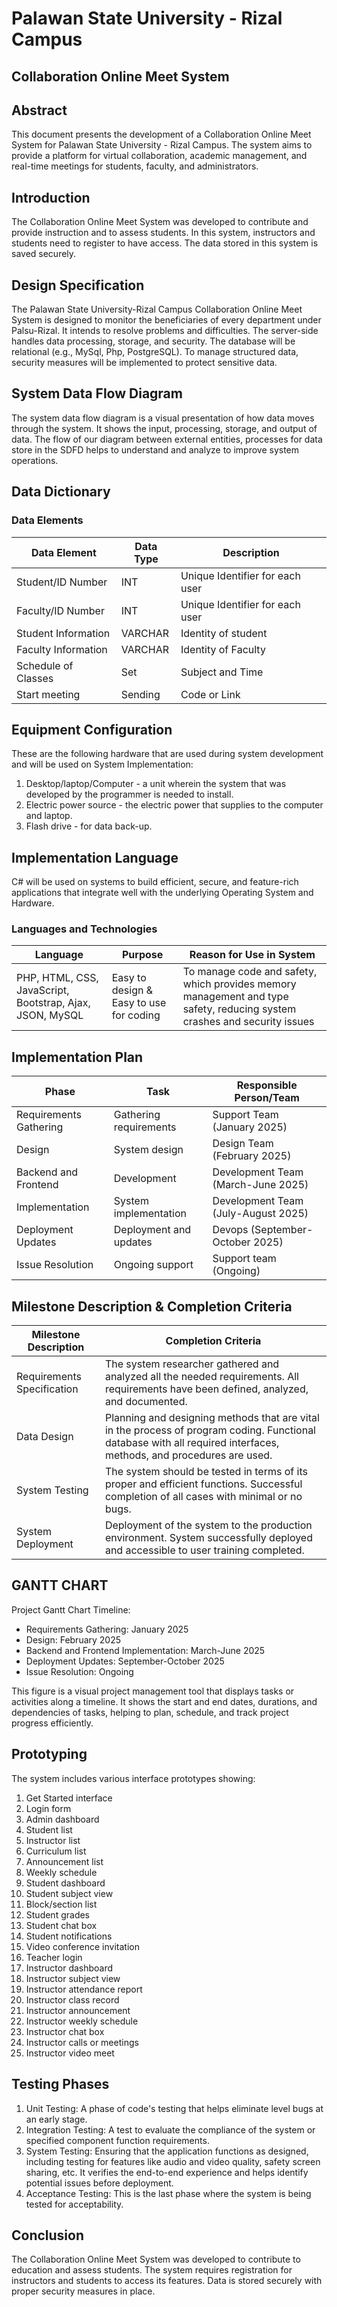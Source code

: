 # Palawan State University - Rizal Campus
## Collaboration Online Meet System

## Abstract

This document presents the development of a Collaboration Online Meet System for Palawan State University - Rizal Campus. The system aims to provide a platform for virtual collaboration, academic management, and real-time meetings for students, faculty, and administrators.

## Introduction

The Collaboration Online Meet System was developed to contribute and provide instruction and to assess students. In this system, instructors and students need to register to have access. The data stored in this system is saved securely.

## Design Specification

The Palawan State University-Rizal Campus Collaboration Online Meet System is designed to monitor the beneficiaries of every department under Palsu-Rizal. It intends to resolve problems and difficulties. The server-side handles data processing, storage, and security. The database will be relational (e.g., MySql, Php, PostgreSQL). To manage structured data, security measures will be implemented to protect sensitive data.

## System Data Flow Diagram

The system data flow diagram is a visual presentation of how data moves through the system. It shows the input, processing, storage, and output of data. The flow of our diagram between external entities, processes for data store in the SDFD helps to understand and analyze to improve system operations.

## Data Dictionary

### Data Elements

| Data Element | Data Type | Description |
|--------------|-----------|-------------|
| Student/ID Number | INT | Unique Identifier for each user |
| Faculty/ID Number | INT | Unique Identifier for each user |
| Student Information | VARCHAR | Identity of student |
| Faculty Information | VARCHAR | Identity of Faculty |
| Schedule of Classes | Set | Subject and Time |
| Start meeting | Sending | Code or Link |

## Equipment Configuration

These are the following hardware that are used during system development and will be used on System Implementation:

1. Desktop/laptop/Computer - a unit wherein the system that was developed by the programmer is needed to install.
2. Electric power source - the electric power that supplies to the computer and laptop.
3. Flash drive - for data back-up.

## Implementation Language

C# will be used on systems to build efficient, secure, and feature-rich applications that integrate well with the underlying Operating System and Hardware.

### Languages and Technologies

| Language | Purpose | Reason for Use in System |
|----------|---------|--------------------------|
| PHP, HTML, CSS, JavaScript, Bootstrap, Ajax, JSON, MySQL | Easy to design & Easy to use for coding | To manage code and safety, which provides memory management and type safety, reducing system crashes and security issues |

## Implementation Plan

| Phase | Task | Responsible Person/Team |
|-------|------|------------------------|
| Requirements Gathering | Gathering requirements | Support Team (January 2025) |
| Design | System design | Design Team (February 2025) |
| Backend and Frontend | Development | Development Team (March-June 2025) |
| Implementation | System implementation | Development Team (July-August 2025) |
| Deployment Updates | Deployment and updates | Devops (September-October 2025) |
| Issue Resolution | Ongoing support | Support team (Ongoing) |

## Milestone Description & Completion Criteria

| Milestone Description | Completion Criteria |
|----------------------|-------------------|
| Requirements Specification | The system researcher gathered and analyzed all the needed requirements. All requirements have been defined, analyzed, and documented. |
| Data Design | Planning and designing methods that are vital in the process of program coding. Functional database with all required interfaces, methods, and procedures are used. |
| System Testing | The system should be tested in terms of its proper and efficient functions. Successful completion of all cases with minimal or no bugs. |
| System Deployment | Deployment of the system to the production environment. System successfully deployed and accessible to user training completed. |

## GANTT CHART

Project Gantt Chart Timeline:

- Requirements Gathering: January 2025
- Design: February 2025
- Backend and Frontend Implementation: March-June 2025
- Deployment Updates: September-October 2025
- Issue Resolution: Ongoing

This figure is a visual project management tool that displays tasks or activities along a timeline. It shows the start and end dates, durations, and dependencies of tasks, helping to plan, schedule, and track project progress efficiently.

## Prototyping

The system includes various interface prototypes showing:

1. Get Started interface
2. Login form
3. Admin dashboard
4. Student list
5. Instructor list
6. Curriculum list
7. Announcement list
8. Weekly schedule
9. Student dashboard
10. Student subject view
11. Block/section list
12. Student grades
13. Student chat box
14. Student notifications
15. Video conference invitation
16. Teacher login
17. Instructor dashboard
18. Instructor subject view
19. Instructor attendance report
20. Instructor class record
21. Instructor announcement
22. Instructor weekly schedule
23. Instructor chat box
24. Instructor calls or meetings
25. Instructor video meet

## Testing Phases

1. Unit Testing: A phase of code's testing that helps eliminate level bugs at an early stage.
2. Integration Testing: A test to evaluate the compliance of the system or specified component function requirements.
3. System Testing: Ensuring that the application functions as designed, including testing for features like audio and video quality, safety screen sharing, etc. It verifies the end-to-end experience and helps identify potential issues before deployment.
4. Acceptance Testing: This is the last phase where the system is being tested for acceptability.

## Conclusion

The Collaboration Online Meet System was developed to contribute to education and assess students. The system requires registration for instructors and students to access its features. Data is stored securely with proper security measures in place.
